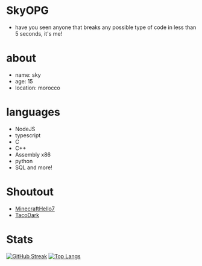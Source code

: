 # SkyOPG
- have you seen anyone that breaks any possible type of code in less than 5 seconds, it's me!
# about
- name: sky
- age: 15 
- location: morocco
# languages
- NodeJS
- typescript
- C
- C++
- Assembly x86
- python 
- SQL and more!
# Shoutout
- [MinecraftHello7](https://github.com/Minecrafthello7)
- [TacoDark](https://github.com/TacoDark)
# Stats
[![GitHub Streak](https://streak-stats.demolab.com?user=SkyOPG&theme=onedark&hide_border=true)](https://git.io/streak-stats)
[![Top Langs](https://github-readme-stats.vercel.app/api/top-langs/?username=SkyOPG&layout=donut-vertical)](https://github.com/anuraghazra/github-readme-stats)

